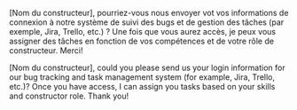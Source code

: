  [Nom du constructeur], pourriez-vous nous envoyer vot vos informations de connexion à notre système de suivi des bugs et de gestion des tâches (par exemple, Jira, Trello, etc.) ? Une fois que vous aurez accès, je peux vous assigner des tâches en fonction de vos compétences et de votre rôle de constructeur. Merci!

[Nom du constructeur], could you please send us your login information for our bug tracking and task management system (for example, Jira, Trello, etc.)? Once you have access, I can assign you tasks based on your skills and constructor role. Thank you!